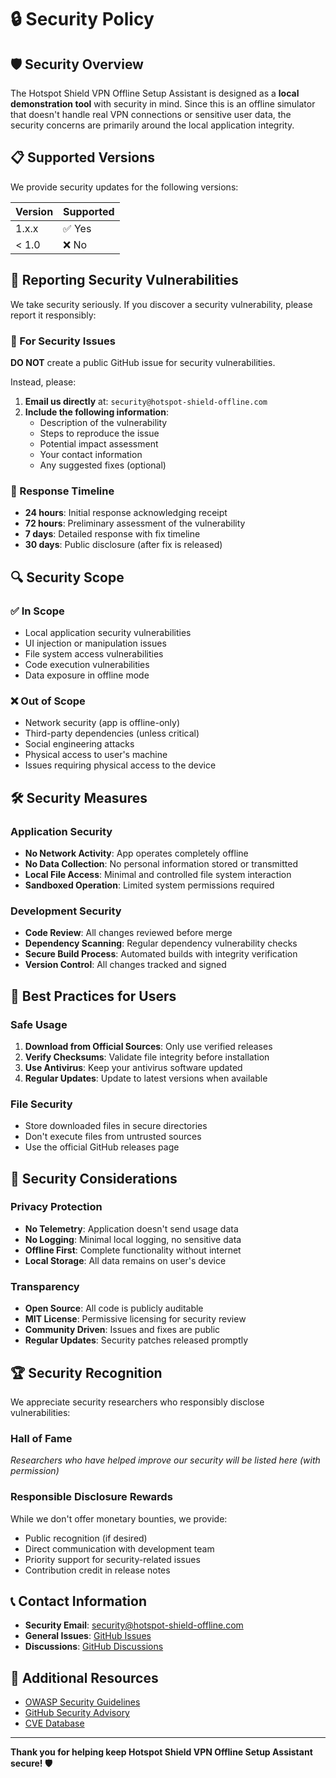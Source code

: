 # 🔒 Security Policy

## 🛡️ Security Overview

The Hotspot Shield VPN Offline Setup Assistant is designed as a **local demonstration tool** with security in mind. Since this is an offline simulator that doesn't handle real VPN connections or sensitive user data, the security concerns are primarily around the local application integrity.

## 📋 Supported Versions

We provide security updates for the following versions:

| Version | Supported          |
| ------- | ------------------ |
| 1.x.x   | ✅ Yes             |
| < 1.0   | ❌ No              |

## 🐛 Reporting Security Vulnerabilities

We take security seriously. If you discover a security vulnerability, please report it responsibly:

### 🚨 For Security Issues
**DO NOT** create a public GitHub issue for security vulnerabilities.

Instead, please:

1. **Email us directly** at: `security@hotspot-shield-offline.com`
2. **Include the following information**:
   - Description of the vulnerability
   - Steps to reproduce the issue
   - Potential impact assessment
   - Your contact information
   - Any suggested fixes (optional)

### 📅 Response Timeline
- **24 hours**: Initial response acknowledging receipt
- **72 hours**: Preliminary assessment of the vulnerability
- **7 days**: Detailed response with fix timeline
- **30 days**: Public disclosure (after fix is released)

## 🔍 Security Scope

### ✅ In Scope
- Local application security vulnerabilities
- UI injection or manipulation issues
- File system access vulnerabilities
- Code execution vulnerabilities
- Data exposure in offline mode

### ❌ Out of Scope
- Network security (app is offline-only)
- Third-party dependencies (unless critical)
- Social engineering attacks
- Physical access to user's machine
- Issues requiring physical access to the device

## 🛠️ Security Measures

### Application Security
- **No Network Activity**: App operates completely offline
- **No Data Collection**: No personal information stored or transmitted
- **Local File Access**: Minimal and controlled file system interaction
- **Sandboxed Operation**: Limited system permissions required

### Development Security
- **Code Review**: All changes reviewed before merge
- **Dependency Scanning**: Regular dependency vulnerability checks
- **Secure Build Process**: Automated builds with integrity verification
- **Version Control**: All changes tracked and signed

## 🔐 Best Practices for Users

### Safe Usage
1. **Download from Official Sources**: Only use verified releases
2. **Verify Checksums**: Validate file integrity before installation
3. **Use Antivirus**: Keep your antivirus software updated
4. **Regular Updates**: Update to latest versions when available

### File Security
- Store downloaded files in secure directories
- Don't execute files from untrusted sources
- Use the official GitHub releases page

## 📜 Security Considerations

### Privacy Protection
- **No Telemetry**: Application doesn't send usage data
- **No Logging**: Minimal local logging, no sensitive data
- **Offline First**: Complete functionality without internet
- **Local Storage**: All data remains on user's device

### Transparency
- **Open Source**: All code is publicly auditable
- **MIT License**: Permissive licensing for security review
- **Community Driven**: Issues and fixes are public
- **Regular Updates**: Security patches released promptly

## 🏆 Security Recognition

We appreciate security researchers who responsibly disclose vulnerabilities:

### Hall of Fame
*Researchers who have helped improve our security will be listed here (with permission)*

### Responsible Disclosure Rewards
While we don't offer monetary bounties, we provide:
- Public recognition (if desired)
- Direct communication with development team
- Priority support for security-related issues
- Contribution credit in release notes

## 📞 Contact Information

- **Security Email**: security@hotspot-shield-offline.com
- **General Issues**: [GitHub Issues](https://github.com/Hotspot-Shield-Offline/hotspotshield-vpn-offline-setup-assistant/issues)
- **Discussions**: [GitHub Discussions](https://github.com/Hotspot-Shield-Offline/hotspotshield-vpn-offline-setup-assistant/discussions)

## 📄 Additional Resources

- [OWASP Security Guidelines](https://owasp.org/www-project-top-ten/)
- [GitHub Security Advisory](https://github.com/advisories)
- [CVE Database](https://cve.mitre.org/)

---

**Thank you for helping keep Hotspot Shield VPN Offline Setup Assistant secure! 🛡️** 